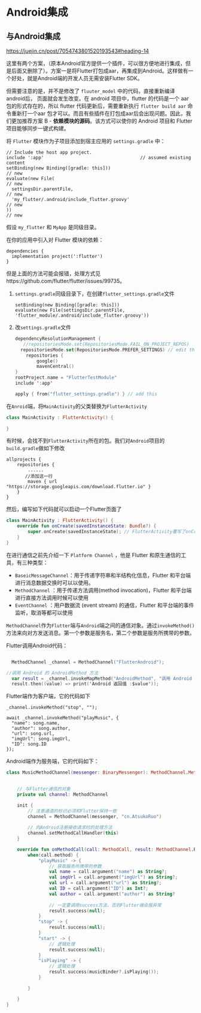 # Android集成



## 与Android集成

https://juejin.cn/post/7054743801520193543#heading-14



这里有两个方案，（原本Android官方提供一个插件，可以很方便地进行集成，但是后面又删除了）。方案一是将Flutter打包成aar，再集成到Android。这样做有一个好处，就是Android端的开发人员无需安装Flutter SDK。

但需要注意的是，并不是修改了 `fluuter_model` 中的代码，直接重新编译 android后， 页面就会发生改变。在 android 项目中，flutter 的代码是一个 aar 包的形式存在的，所以 flutter 代码更新后，需要重新执行 `flutter build aar` 命令重新打一个aar 包才可以。而且有些插件在打包成aar后会出现问题。因此，我们更加推荐方案 B - **依赖模块的源码**。该方式可以使你的 Android 项目和 Flutter 项目能够同步一键式构建。

将 `Flutter` 模块作为子项目添加到宿主应用的 `settings.gradle` 中：

```
// Include the host app project.
include ':app'                                    // assumed existing content
setBinding(new Binding([gradle: this]))                                // new
evaluate(new File(                                                     // new
  settingsDir.parentFile,                                              // new
  'my_flutter/.android/include_flutter.groovy'                         // new
))                                                                     // new

```

假设 `my_flutter` 和 `MyApp` 是同级目录。

在你的应用中引入对 Flutter 模块的依赖：

```
dependencies {
  implementation project(':flutter')
}
```

但是上面的方法可能会报错，处理方式见https://github.com/flutter/flutter/issues/99735。

1. `settings.gradle`同级目录下，在创建`flutter_settings.gradle`文件

   ~~~
   setBinding(new Binding([gradle: this]))
   evaluate(new File(settingsDir.parentFile, 'flutter_module/.android/include_flutter.groovy'))
   ~~~

2. 改`settings.gradle`文件

   ~~~kotlin
   dependencyResolutionManagement {
      //repositoriesMode.set(RepositoriesMode.FAIL_ON_PROJECT_REPOS)
     repositoriesMode.set(RepositoriesMode.PREFER_SETTINGS) // edit this
       repositories {
           google()
           mavenCentral()
   }
   rootProject.name = "FlutterTestModule"
   include ':app'
   
   apply { from("flutter_settings.gradle") } // add this
   ~~~





在`Anroid`端，将`MainActivity`的父类替换为`FlutterActivity`

~~~kotlin
class MainActivity : FlutterActivity() {
    
}
~~~

有时候，会找不到`FlutterActivity`所在的包。我们对`Android`项目的`build.gradle`做如下修改

~~~
allprojects {
    repositories {
        ......
       //添加这一行
        maven { url "https://storage.googleapis.com/download.flutter.io" }
    }
}
~~~

然后，编写如下代码就可以启动一个Flutter页面了

~~~kotlin
class MainActivity : FlutterActivity() {
    override fun onCreate(savedInstanceState: Bundle?) {
        super.onCreate(savedInstanceState);	// FlutterActivity覆写了onCreate方法
    }
}
~~~





在进行通信之前先介绍一下 `Platform Channel` ，他是 Flutter 和原生通信的工具，有三种类型：

- `BaseicMessageChannel`：用于传递字符串和半结构化信息，Flutter 和平台端进行消息数据交换时可以以使用。
- `MethodChannel` ：用于传递方法调用(method invocation)，Flutter 和平台端进行直接方法调用时候可以使用
- `EventChannel` ：用户数据流 (event stream) 的通信，Flutter 和平台端的事件监听，取消等都可以使用



`MethodChannel`作为`Flutter`端与`Android`端之间的通信对象。通过`invokeMethod()`方法来向对方发送消息。第一个参数是服务名，第二个参数是服务所携带的参数。

Flutter调用Android代码：

~~~kotlin

  MethodChannel _channel = MethodChannel("FlutterAndroid");

//调用 Android 的 AndroidMethod 方法
  var result = _channel.invokeMapMethod("AndroidMethod", "调用 Android 参数");
  result.then((value) => print('Android 返回值 :$value'));

~~~

Flutter端作为客户端，它的代码如下

```
_channel.invokeMethod("stop", "");
```

```
await _channel.invokeMethod("playMusic", {
  "name": song.name,
  "author": song.author,
  "url": song.url,
  "imgUrl": song.imgUrl,
  "ID": song.ID
});
```

Android端作为服务端，它的代码如下：

~~~kotlin
class MusicMethodChannel(messenger: BinaryMessenger): MethodChannel.MethodCallHandler {

    
    // 与Flutter通信的对象
    private val channel: MethodChannel

    init {
        // 注意通道的标识必须和Flutter保持一致
        channel = MethodChannel(messenger, "cn.AtsukoRuo")
        
        // 向Android注册接收请求时的处理方法
        channel.setMethodCallHandler(this)
    }

    override fun onMethodCall(call: MethodCall, result: MethodChannel.Result) {
        when(call.method) {
            "playMusic" -> {
   				// 获取服务所携带的参数       
                val name = call.argument("name") as String?;
                val imgUrl = call.argument("imgUrl") as String?;
                val url = call.argument("url") as String?;
                val ID = call.argument("ID") as Int?;
                val author = call.argument("author") as String?
                
                // 一定要调用success方法，否则Flutter端会报异常
                result.success(null);
            }
            "stop" -> {
                result.success(null);
            }
            "start" -> {
                // 逻辑处理
                result.success(null);
            }
            "isPlaying" -> {
                // 逻辑处理
                result.success(musicBinder?.isPlaying());
            }

        }

    }
}

~~~





